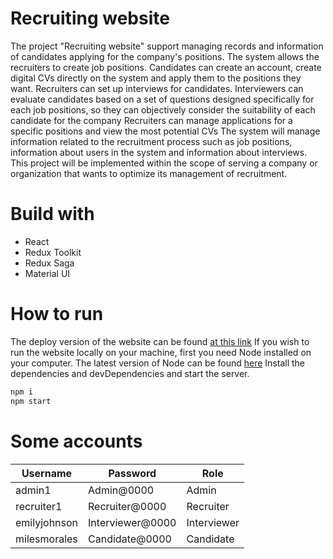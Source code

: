 # Recruiting website
The project "Recruiting website" support managing records and information of candidates applying for the company's positions.
The system allows the recruiters to create job positions. Candidates can create an account, create digital CVs directly on the system and apply them to the positions they want.
Recruiters can set up interviews for candidates. Interviewers can evaluate candidates based on a set of questions designed specifically for each job positions, so they can objectively consider the suitability of each candidate for the company
Recruiters can manage applications for a specific positions and view the most potential CVs
The system will manage information related to the recruitment process such as job positions, information about users in the system and information about interviews.
This project will be implemented within the scope of serving a company or organization that wants to optimize its management of recruitment.
# Build with
- React
- Redux Toolkit
- Redux Saga
- Material UI
# How to run
The deploy version of the website can be found [at this link](https://intern-team4.vercel.app/home)
If you wish to run the website locally on your machine, first you need Node installed on your computer. The latest version of Node can be found [here](https://nodejs.org/en)
Install the dependencies and devDependencies and start the server.
```sh
npm i
npm start
```
# Some accounts
| Username | Password | Role
| ------ | ------ | ------ |
| admin1 | Admin@0000 | Admin |
| recruiter1 | Recruiter@0000 | Recruiter |
| emilyjohnson | Interviewer@0000 | Interviewer |
| milesmorales | Candidate@0000 | Candidate |
